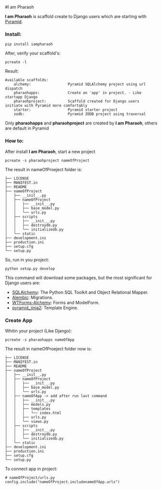 #I am Pharaoh

**I am Pharaoh** is scaffold create to Django users which are starting with [Pyramid](http://docs.pylonsproject.org/en/latest/).


### Install:

	pip install iampharaoh

After, verify your scaffold's:

	pcreate -l

Result:

	Available scaffolds:
  		alchemy:                 Pyramid SQLAlchemy project using url dispatch
  		pharaohapps:             Create an 'app' in project. - Like startapp Django
  		pharaohproject:          Scaffold created for Django users initiate with Pyramid more comfortably
  		starter:                 Pyramid starter project
  		zodb:                    Pyramid ZODB project using traversal

Only **pharaohapps** and **pharaohproject** are created by **I am Pharaoh**, others are default in Pyramid

### How to:

After install **I am Pharaoh**, start a new project

	pcreate -s pharaohproject nameOfProject


The result in nameOfProeject folder is:


	├── LICENSE
	├── MANIFEST.in
	├── README
	├── nameOfProject
	│   ├── __init__.py
	│   ├── nameOfProject
	│   │   ├── __init__.py
	│   │   ├── base_model.py
	│   │   └── urls.py
	│   ├── scripts
	│   │   ├── __init__.py
	│   │   ├── destroydb.py
	│   │   └── initializedb.py
	│   └── static
	├── development.ini
	├── production.ini
	├── setup.cfg
	└── setup.py

So, run in you project:

	python setup.py develop

This command will download some packages, but the most significant for Django users are:

* [SQLAlchemy](http://www.sqlalchemy.org): The Python SQL Toolkit and Object Relational Mapper.
* [Alembic](http://alembic.readthedocs.org/en/latest/): Migrations.
* [WTForms-Alchemy](https://wtforms-alchemy.readthedocs.org/en/latest/): Forms and ModelForm.
* [pyramid_jinja2](https://github.com/Pylons/pyramid_jinja2): Template Engine.

### Create App
Whitin your project (Like Django):

	pcreate -s pharaohapps nameOfApp

The result in nameOfProeject folder now is:


	├── LICENSE
	├── MANIFEST.in
	├── README
	├── nameOfProject
	│   ├── __init__.py
	│   ├── nameOfProject
	│   │   ├── __init__.py
	│   │   ├── base_model.py
	│   │   └── urls.py
	│   ├── nameOfApp -> add after run last command
	│   │   ├── __init__.py
	│   │   ├── models.py
	│   │   ├── templates
	│   │   │   └── index.html
	│   │   ├── urls.py
	│   │   └── views.py
	│   ├── scripts
	│   │   ├── __init__.py
	│   │   ├── destroydb.py
	│   │   └── initializedb.py
	│   └── static
	├── development.ini
	├── production.ini
	├── setup.cfg
	└── setup.py


To connect app in project:

  	# nameOfProject/urls.py
  	config.include("nameOfProject.includenameOfApp.urls")
